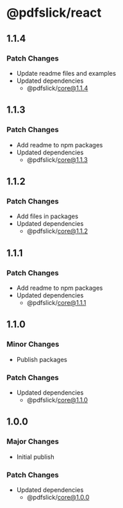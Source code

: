 # @pdfslick/react

## 1.1.4

### Patch Changes

- Update readme files and examples
- Updated dependencies
  - @pdfslick/core@1.1.4

## 1.1.3

### Patch Changes

- Add readme to npm packages
- Updated dependencies
  - @pdfslick/core@1.1.3

## 1.1.2

### Patch Changes

- Add files in packages
- Updated dependencies
  - @pdfslick/core@1.1.2

## 1.1.1

### Patch Changes

- Add readme to npm packages
- Updated dependencies
  - @pdfslick/core@1.1.1

## 1.1.0

### Minor Changes

- Publish packages

### Patch Changes

- Updated dependencies
  - @pdfslick/core@1.1.0

## 1.0.0

### Major Changes

- Initial publish

### Patch Changes

- Updated dependencies
  - @pdfslick/core@1.0.0
